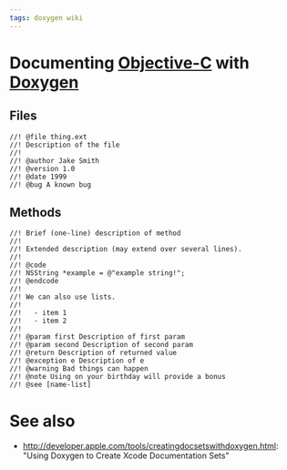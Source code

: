 ```yaml
---
tags: doxygen wiki
---
```


# Documenting [Objective-C](/wiki/Objective-C) with [Doxygen](/wiki/Doxygen)

## Files

    //! @file thing.ext
    //! Description of the file
    //!
    //! @author Jake Smith
    //! @version 1.0
    //! @date 1999
    //! @bug A known bug

## Methods

    //! Brief (one-line) description of method
    //!
    //! Extended description (may extend over several lines).
    //!
    //! @code
    //! NSString *example = @"example string!";
    //! @endcode
    //!
    //! We can also use lists.
    //!
    //!   - item 1
    //!   - item 2
    //!
    //! @param first Description of first param
    //! @param second Description of second param
    //! @return Description of returned value
    //! @exception e Description of e
    //! @warning Bad things can happen
    //! @note Using on your birthday will provide a bonus
    //! @see [name-list]

# See also

-   <http://developer.apple.com/tools/creatingdocsetswithdoxygen.html>: "Using Doxygen to Create Xcode Documentation Sets"
